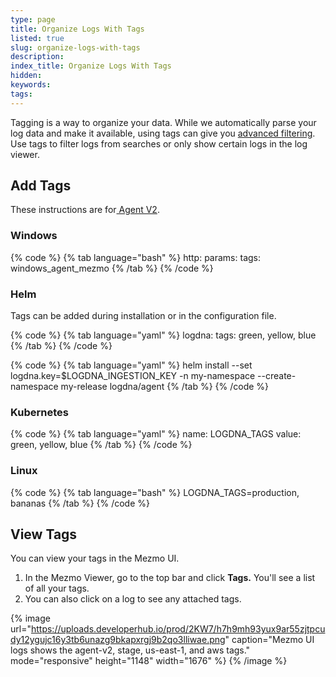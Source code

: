 ```yaml
---
type: page
title: Organize Logs With Tags
listed: true
slug: organize-logs-with-tags
description: 
index_title: Organize Logs With Tags
hidden: 
keywords: 
tags: 
---
```


Tagging is a way to organize your data. While we automatically parse your log data and make it available, using tags can give you [advanced filtering](/docs/search-and-filter). Use tags to filter logs from searches or only show certain logs in the log viewer. 

## Add Tags

These instructions are for[ Agent V2](https://github.com/logdna/logdna-agent-v2/tree/master/docs#options). 

### Windows

{% code %}
{% tab language="bash" %}
http:
  params:
    tags: windows_agent_mezmo
{% /tab %}
{% /code %}

### Helm

Tags can be added during installation or in the configuration file.

{% code %}
{% tab language="yaml" %}
logdna:
    tags: green, yellow, blue
{% /tab %}
{% /code %}

{% code %}
{% tab language="yaml" %}
helm install --set logdna.key=$LOGDNA_INGESTION_KEY -n my-namespace --create-namespace my-release logdna/agent
{% /tab %}
{% /code %}

### Kubernetes

{% code %}
{% tab language="yaml" %}
name: LOGDNA_TAGS
value: green, yellow, blue
{% /tab %}
{% /code %}

### Linux

{% code %}
{% tab language="bash" %}
LOGDNA_TAGS=production, bananas
{% /tab %}
{% /code %}

## View Tags

You can view your tags in the Mezmo UI. 

1. In the Mezmo Viewer, go to the top bar and click **Tags.** You'll see a list of all your tags.
2. You can also click on a log to see any attached tags.

{% image url="https://uploads.developerhub.io/prod/2KW7/h7h9mh93yux9ar55zjtpcudy12ygujc16y3tb6unazg9bkapxrgj9b2qo3lliwae.png" caption="Mezmo UI logs shows the agent-v2, stage, us-east-1, and aws tags." mode="responsive" height="1148" width="1676" %}
{% /image %}